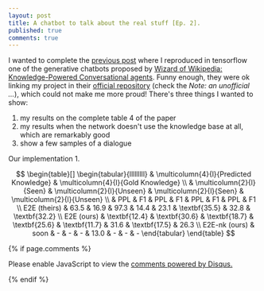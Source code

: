```yaml
---
layout: post
title: A chatbot to talk about the real stuff [Ep. 2].
published: true
comments: true
---
```


I wanted to complete the [previous post](https://lucehe.github.io/wow/) where I reproduced in tensorflow one of the generative chatbots
 proposed by 
[Wizard of Wikipedia: Knowledge-Powered Conversational agents](https://arxiv.org/pdf/1811.01241.pdf). Funny enough, they
were ok linking my project in their [official repository](https://parl.ai/projects/wizard_of_wikipedia/) 
(check the *Note: an unofficial ...*), which could not make me more proud! There's three things I wanted to show:

1. my results on the complete table 4 of the paper
2. my results when the network doesn't use the knowledge base at all, which are remarkably good
3. show a few samples of a dialogue


Our implementation
1. 



$$
\begin{table}[]
\begin{tabular}{lllllllll}
              & \multicolumn{4}{l}{Predicted Knowledge}                       & \multicolumn{4}{l}{Gold Knowledge}                            \\
              & \multicolumn{2}{l}{Seen}      & \multicolumn{2}{l}{Unseen}    & \multicolumn{2}{l}{Seen}      & \multicolumn{2}{l}{Unseen}    \\
              & PPL           & F1            & PPL           & F1            & PPL           & F1            & PPL           & F1            \\
E2E (theirs)  & 63.5          & 16.9          & 97.3          & 14.4          & 23.1          & \textbf{35.5} & 32.8          & \textbf{32.2} \\
E2E (ours)    & \textbf{12.4} & \textbf{30.6} & \textbf{18.7} & \textbf{25.6} & \textbf{11.7} & 31.6          & \textbf{17.5} & 26.3          \\
E2E-nk (ours) & soon          & -             & -             & -             & 13.0          & -             & -             & -            
\end{tabular}
\end{table}
$$






{% if page.comments %} 



<div id="disqus_thread"></div>
<script>

/**
*  RECOMMENDED CONFIGURATION VARIABLES: EDIT AND UNCOMMENT THE SECTION BELOW TO INSERT DYNAMIC VALUES FROM YOUR PLATFORM OR CMS.
*  LEARN WHY DEFINING THESE VARIABLES IS IMPORTANT: https://disqus.com/admin/universalcode/#configuration-variables*/
/*
var disqus_config = function () {
this.page.url = PAGE_URL;  // Replace PAGE_URL with your page's canonical URL variable
this.page.identifier = PAGE_IDENTIFIER; // Replace PAGE_IDENTIFIER with your page's unique identifier variable
};
*/
(function() { // DON'T EDIT BELOW THIS LINE
var d = document, s = d.createElement('script');
s.src = 'https://https-lucehe-github-io.disqus.com/embed.js';
s.setAttribute('data-timestamp', +new Date());
(d.head || d.body).appendChild(s);
})();
</script>
<noscript>Please enable JavaScript to view the <a href="https://disqus.com/?ref_noscript">comments powered by Disqus.</a></noscript>



{% endif %}
